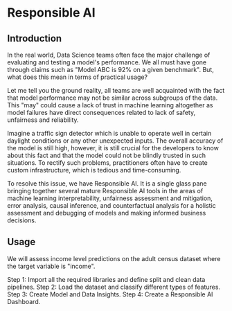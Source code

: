 # Responsible AI

## Introduction

In the real world, Data Science teams often face the major challenge of evaluating and testing a model's performance. We all must have gone through claims such as "Model ABC is 92% on a given benchmark". But, what does this mean in terms of practical usage? 


Let me tell you the ground reality, all teams are well acquainted with the fact that model performance may not be similar across subgroups of the data. This "may" could cause a lack of trust in machine learning altogether as model failures have direct consequences related to lack of safety, unfairness and reliability. 


Imagine a traffic sign detector which is unable to operate well in certain daylight conditions or any other unexpected inputs. The overall accuracy of the model is still high, however, it is still crucial for the developers to know about this fact and that the model could not be blindly trusted in such situations. To rectify such problems, practitioners often have to create custom infrastructure, which is tedious and time-consuming. 

To resolve this issue, we have Responsible AI. It is a single glass pane bringing together several mature Responsible AI tools in the areas of machine learning interpretability, unfairness assessment and mitigation, error analysis, causal inference, and counterfactual analysis for a holistic assessment and debugging of models and making informed business decisions. 

## Usage
We will assess income level predictions on the adult census dataset where the target variable is "income". 

Step 1: Import all the required libraries and define split and clean data pipelines. 
Step 2: Load the dataset and classify different types of features.
Step 3: Create Model and Data Insights.
Step 4: Create a Responsible AI Dashboard.



